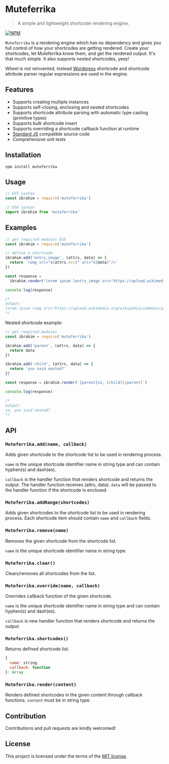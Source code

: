 # Muteferrika
> A simple and lightweight shortcode rendering engine.

[![NPM](https://nodei.co/npm/muteferrika.png)](https://nodei.co/npm/muteferrika/)

`Muteferrika` is a rendering engine which has no dependency and gives you full control of how your shortcodes are getting rendered. Create your shortcodes, let Muteferrika know them, and get the rendered output. It's that much simple. It also supports nested shortcodes, yeey!

Wheel is not reinvented, instead [Wordpress](https://wordpress.org) shortcode and shortcode attribute parser regular expressions are used in the engine.

## Features

- Supports creating multiple instances
- Supports self-closing, enclosing and nested shortcodes
- Supports shortcode attribute parsing with automatic type casting (primitive types)
- Supports bulk shortcode insert
- Supports overriding a shortcode callback function at runtime
- [Standard JS](https://github.com/standard/standard) compatible source code
- Comprehensive unit tests

## Installation
`npm install muteferrika`

## Usage

```js
// ES5 syntax
const ibrahim = require('muteferrika')

// ES6 syntax
import ibrahim from 'muteferrika'
```

## Examples

```js
// get required modules ES5
const ibrahim = require('muteferrika')

// define a shortcode
ibrahim.add('entry_image', (attrs, data) => {
  return `<img src="${attrs.src}" alt="${data}"/>`
})

const response =
  ibrahim.render('lorem ipsum [entry_image src="https://upload.wikimedia.org/wikipedia/commons/a/a2/Ibrahim_M%C3%BCteferrika.jpg"]Ibrahim Muteferrika[/entry_image] dolor sit amet.')

console.log(response)

/*
output:
lorem ipsum <img src="https://upload.wikimedia.org/wikipedia/commons/a/a2/Ibrahim_M%C3%BCteferrika.jpg" alt="Ibrahim Muteferrika"/> dolor sit amet
*/
```

Nested shortcode example:

```js
// get required modules
const ibrahim = require('muteferrika')

ibrahim.add('parent', (attrs, data) => {
  return data
})

ibrahim.add('child', (attrs, data) => {
  return 'you said nested?'
})

const response = ibrahim.render('[parent]so, [child][/parent]')

console.log(response)

/*
output:
so, you said nested?
*/
```

## API

### `Muteferrika.add(name, callback)`

Adds given shortcode to the shortcode list to be used in rendering process.

`name` is the unique shortcode identifier name in string type and can contain hyphen(s) and dash(es).

`callback` is the handler function that renders shortcode and returns the output. The handler function receives (attrs, data). `data` will be passed to the handler function if the shortcode is enclosed.

### `Muteferrika.addRange(shortcodes)`

Adds given shortcodes to the shortcode list to be used in rendering process. Each shortcode item should contain `name` and `callback` fields.

### `Muteferrika.remove(name)`

Removes the given shortcode from the shortcode list.

`name` is the unique shortcode identifier name in string type.

### `Muteferrika.clear()`

Clears/removes all shortcodes from the list.

### `Muteferrika.override(name, callback)`

Overrides callback function of the given shortcode.

`name` is the unique shortcode identifier name in string type and can contain hyphen(s) and dash(es).

`callback` is new handler function that renders shortcode and returns the output.

### `Muteferrika.shortcodes()`

Returns defined shortcode list.

```js
{
  name: string,
  callback: function
}: Array
```

### `Muteferrika.render(content)`

Renders defined shortcodes in the given content through callback functions. `content` must be in string type.

## Contribution
Contributions and pull requests are kindly welcomed!

## License
This project is licensed under the terms of the [MIT license](https://github.com/hsynlms/muteferrika/blob/master/LICENSE).
